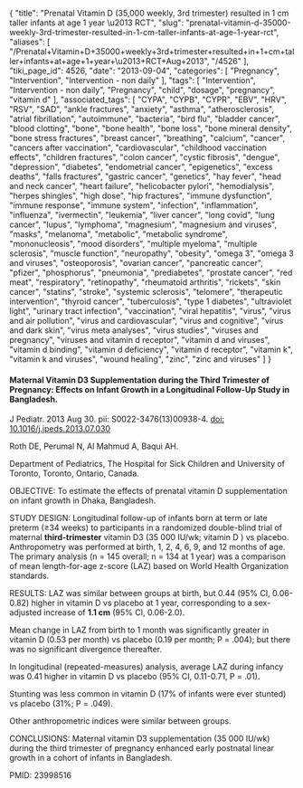 {
    "title": "Prenatal Vitamin D (35,000 weekly, 3rd trimester) resulted in 1 cm taller infants at age 1 year \u2013 RCT",
    "slug": "prenatal-vitamin-d-35000-weekly-3rd-trimester-resulted-in-1-cm-taller-infants-at-age-1-year-rct",
    "aliases": [
        "/Prenatal+Vitamin+D+35000+weekly+3rd+trimester+resulted+in+1+cm+taller+infants+at+age+1+year+\u2013+RCT+Aug+2013",
        "/4526"
    ],
    "tiki_page_id": 4526,
    "date": "2013-09-04",
    "categories": [
        "Pregnancy",
        "Intervention",
        "Intervention - non daily"
    ],
    "tags": [
        "Intervention",
        "Intervention - non daily",
        "Pregnancy",
        "child",
        "dosage",
        "pregnancy",
        "vitamin d"
    ],
    "associated_tags": [
        "CYPA",
        "CYPB",
        "CYPR",
        "EBV",
        "HRV",
        "RSV",
        "SAD",
        "ankle fractures",
        "anxiety",
        "asthma",
        "atherosclerosis",
        "atrial fibrillation",
        "autoimmune",
        "bacteria",
        "bird flu",
        "bladder cancer",
        "blood clotting",
        "bone",
        "bone health",
        "bone loss",
        "bone mineral density",
        "bone stress fractures",
        "breast cancer",
        "breathing",
        "calcium",
        "cancer",
        "cancers after vaccination",
        "cardiovascular",
        "childhood vaccination effects",
        "children fractures",
        "colon cancer",
        "cystic fibrosis",
        "dengue",
        "depression",
        "diabetes",
        "endometrial cancer",
        "epigenetics",
        "excess deaths",
        "falls fractures",
        "gastric cancer",
        "genetics",
        "hay fever",
        "head and neck cancer",
        "heart failure",
        "helicobacter pylori",
        "hemodialysis",
        "herpes shingles",
        "high dose",
        "hip fractures",
        "immune dysfunction",
        "immune response",
        "immune system",
        "infection",
        "inflammation",
        "influenza",
        "ivermectin",
        "leukemia",
        "liver cancer",
        "long covid",
        "lung cancer",
        "lupus",
        "lymphoma",
        "magnesium",
        "magnesium and viruses",
        "masks",
        "melanoma",
        "metabolic",
        "metabolic syndrome",
        "mononucleosis",
        "mood disorders",
        "multiple myeloma",
        "multiple sclerosis",
        "muscle function",
        "neuropathy",
        "obesity",
        "omega 3",
        "omega 3 and viruses",
        "osteoporosis",
        "ovarian cancer",
        "pancreatic cancer",
        "pfizer",
        "phosphorus",
        "pneumonia",
        "prediabetes",
        "prostate cancer",
        "red meat",
        "respiratory",
        "retinopathy",
        "rheumatoid arthritis",
        "rickets",
        "skin cancer",
        "statins",
        "stroke",
        "systemic sclerosis",
        "telomere",
        "therapeutic intervention",
        "thyroid cancer",
        "tuberculosis",
        "type 1 diabetes",
        "ultraviolet light",
        "urinary tract infection",
        "vaccination",
        "viral hepatitis",
        "virus",
        "virus and air pollution",
        "virus and cardiovascular",
        "virus and cognitive",
        "virus and dark skin",
        "virus meta analyses",
        "virus studies",
        "viruses and pregnancy",
        "viruses and vitamin d receptor",
        "vitamin d and viruses",
        "vitamin d binding",
        "vitamin d deficiency",
        "vitamin d receptor",
        "vitamin k",
        "vitamin k and viruses",
        "wound healing",
        "zinc",
        "zinc and viruses"
    ]
}


#### Maternal Vitamin D3 Supplementation during the Third Trimester of Pregnancy: Effects on Infant Growth in a Longitudinal Follow-Up Study in Bangladesh.

J Pediatr. 2013 Aug 30. pii: S0022-3476(13)00938-4. [doi: 10.1016/j.jpeds.2013.07.030](https://doi.org/10.1016/j.jpeds.2013.07.030)

Roth DE, Perumal N, Al Mahmud A, Baqui AH.

Department of Pediatrics, The Hospital for Sick Children and University of Toronto, Toronto, Ontario, Canada.

OBJECTIVE: To estimate the effects of prenatal vitamin D supplementation on infant growth in Dhaka, Bangladesh.

STUDY DESIGN: Longitudinal follow-up of infants born at term or late preterm (≥34 weeks) to participants in a randomized double-blind trial of maternal  **third-trimester**  vitamin D3 (35 000 IU/wk; vitamin D ) vs placebo. Anthropometry was performed at birth, 1, 2, 4, 6, 9, and 12 months of age. The primary analysis (n = 145 overall; n = 134 at 1 year) was a comparison of mean length-for-age z-score (LAZ) based on World Health Organization standards.

RESULTS: LAZ was similar between groups at birth, but 0.44 (95% CI, 0.06-0.82) higher in vitamin D vs placebo at 1 year, corresponding to a sex-adjusted increase of  **1.1 cm**  (95% CI, 0.06-2.0). 

Mean change in LAZ from birth to 1 month was significantly greater in vitamin D (0.53 per month) vs placebo (0.19 per month; P = .004); but there was no significant divergence thereafter. 

In longitudinal (repeated-measures) analysis, average LAZ during infancy was 0.41 higher in vitamin D vs placebo (95% CI, 0.11-0.71, P = .01). 

Stunting was less common in vitamin D (17% of infants were ever stunted) vs placebo (31%; P = .049). 

Other anthropometric indices were similar between groups.

CONCLUSIONS: Maternal vitamin D3 supplementation (35 000 IU/wk) during the third trimester of pregnancy enhanced early postnatal linear growth in a cohort of infants in Bangladesh.

PMID:     23998516